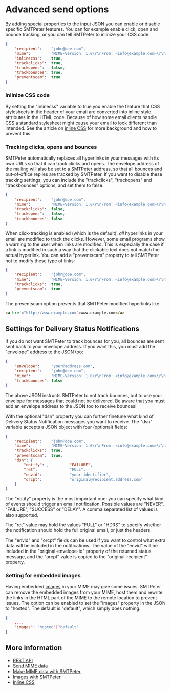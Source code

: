 # Advanced send options

By adding special properties to the input JSON you can enable or disable specific
SMTPeter features. You can for example enable click, open and bounce tracking,
or you can tell SMTPeter to inlinize your CSS code.

```json
{
    "recipient":    "john@doe.com",
    "mime":         "MIME-Version: 1.0\r\nFrom: <info@example.com>\r\n....",
    "inlinecss":    true,
    "trackclicks":  true,
    "trackopens":   false,
    "trackbounces": true,
    "preventscam":  true
}
```

### Inlinize CSS code

By setting the "inlinecss" variable to true you enable the feature that 
CSS stylesheets in the header of your email are converted into inline style
attributes in the HTML code. Because of how some email clients handle CSS 
a standard stylesheet might cause your email to look different than intended. 
See the article on [inline CSS](./inline-css) for more background and 
how to prevent this.


### Tracking clicks, opens and bounces

SMTPeter automatically replaces all hyperlinks in your messages with its
own URLs so that it can track clicks and opens. The envelope address
of the mailing will also be set to a SMTPeter address, so that all
bounces and out-of-office replies are tracked by SMTPeter. If you
want to disable these tracking settings, you can include the 
"trackclicks", "trackopens" and "trackbounces" options, and set them 
to false:

```json
{
    "recipient":    "john@doe.com",
    "mime":         "MIME-Version: 1.0\r\nFrom: <info@example.com>\r\n....",
    "trackclicks":  false,
    "trackopens":   false,
    "trackbounces": false
}
```

When click-tracking is enabled (which is the default), *all* hyperlinks in
your email are modified to track the clicks. However, some email programs
show a warning to the user when links are modified. This is especially the
case if a link is modified in such a way that the clickable text does
not match the actual hyperlink. You can add a "preventscam" property to
tell SMTPeter not to modify these type of links:

```json
{
    "recipient":    "john@doe.com",
    "mime":         "MIME-Version: 1.0\r\nFrom: <info@example.com>\r\n....",
    "trackclicks":  true,
    "preventscam":  true
}
```

The preventscam option prevents that SMTPeter modified hyperlinks like

```html
<a href="http://www.example.com">www.example.com</a>
```

## Settings for Delivery Status Notifications

If you do not want SMTPeter to track bounces for you, all bounces are sent
sent back to your envelope address. If you want this, you must add the
"envelope" address to the JSON too:

```json
{
    "envelope":     "your@address.com",
    "recipient":    "john@doe.com",
    "mime":         "MIME-Version: 1.0\r\nFrom: <info@example.com>\r\n....",
    "trackbounces": false
}
```

The above JSON instructs SMTPeter to not track bounces, but to use your
envelope for messages that could not be delivered. Be aware that you must
add an envelope address to the JSON too to receive bounces!

With the optional "dsn" property you can further finetune what kind of Delivery 
Status Notification messages you want to receive. The "dsn" variable accepts a 
JSON object with four (optional) fields:

```json
{
    "recipient":    "john@doe.com",
    "mime":         "MIME-Version: 1.0\r\nFrom: <info@example.com>\r\n....",
    "trackclicks":  true,
    "preventscam":  true,
    "dsn": {
        "notify": ,         "FAILURE",
        "ret":              "FULL",
        "envid":            "your-identifier",
        "orcpt":            "original@recipient.address.com"
    }
}
```

The "notify" property is the most important one: you can specify what kind of events 
should trigger an email notification. Possible values are "NEVER", "FAILURE", 
"SUCCESS" or "DELAY". A comma separated list of values is also supported.

The "ret" value may hold the values "FULL" or "HDRS" to specify whether the
notification should hold the full original email, or just the headers.

The "envid" and "orcpt" fields can be used if you want to control what extra
data will be included in the notifications. The value of the "envid" will 
be included in the "original-envelope-id" property of the returned status
message, and the "orcpt" value is copied to the "original-recipient" 
property.

### Setting for embedded images

Having embedded [images](./images) in your MIME may give some issues. SMTPeter
can remove the embedded images from your MIME, host them and rewrite
the links in the HTML part of the MIME to the remote location to prevent issues.
The option can be enabled to set the "images" property in the JSON to
"hosted". The default is "default", which simply does nothing.

```json
{
    ...,
    "images": "hosted"|"default"
}
```

## More information

* [REST API](./rest-api)
* [Send MIME data](./rest-mime)
* [Make MIME data with SMTPeter](./rest-send-json)
* [Images with SMTPeter](./images)
* [Inline CSS](./inline-css)
